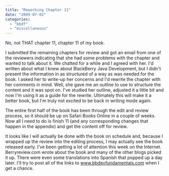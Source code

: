 ```yaml
---
title: "Reworking Chapter 11"
date: "2009-07-03"
categories: 
  - "bbdf"
  - "miscellaneous"
---
```


No, not THAT chapter 11, chapter 11 of my book.

I submitted the remaining chapters for review and got an email from one of the reviewers indicating that she had some problems with the chapter and wanted to talk about it. We chatted for a while and I agreed with her. I'd written about what I knew about BlackBerry Java Development, but I didn't present the information in as structured of a way as was needed for the book. I asked her to write-up her concerns and I'd rewrite the chapter with her comments in mind. Well, she gave me an outline to use to structure the content and it was spot on. I've studied her outline, adjusted it a little bit and now I'm using it as a guide for the rewrite. Ultimately this will make it a better book, but I'm truly not excited to be back in writing mode again.

The entire first half of the book has been through the edit and review process, so it should be up on Safari Books Online in a couple of weeks. Now all I need to do is finish 11 (and any corresponding changes that happen in the appendix) and get the content off for review.

It looks like I will actually be done with the book on schedule and, because I wrapped up the review into the editing process, I may actually see the book released early. I've been getting a lot of attention this week on the Internet. Berryreview.com wrote about the book and many of the other blogs picked it up. There were even some translations into Spanish that popped up a day later. I'll try to post all of the links to <a href="http://www.bbdevfundamentals.com" target="\_blank">www.bbdevfundamentals.com</a> when I get a chance.
